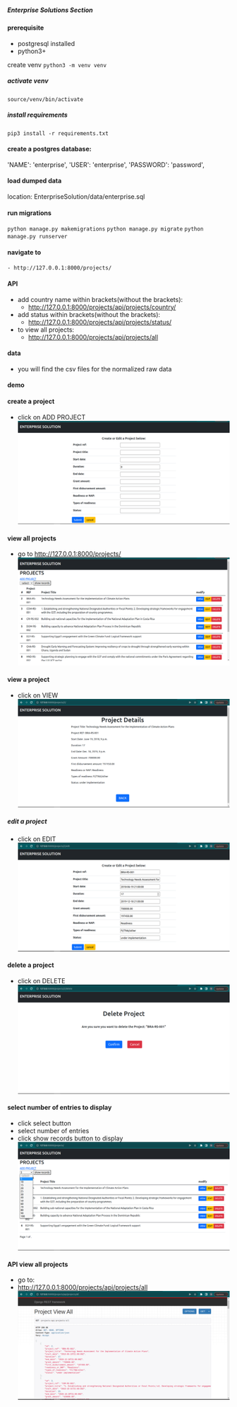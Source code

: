##### Enterprise Solutions Section
#### prerequisite
- postgresql installed
- python3+

create venv
`python3 -m venv venv`
##### activate venv
`source/venv/bin/activate`
##### install requirements
`pip3 install -r requirements.txt`
#### create a postgres database:
'NAME': 'enterprise',
'USER': 'enterprise',
'PASSWORD': 'password',

#### load dumped data
location:
EnterpriseSolution/data/enterprise.sql

#### run migrations
`python manage.py makemigrations`
`python manage.py migrate`
`python manage.py runserver`
#### navigate to 
    - http://127.0.0.1:8000/projects/

#### API
- add country name within brackets(without the brackets):
    - http://127.0.0.1:8000/projects/api/projects/country/<kenya>
- add status within brackets(without the brackets):
    - http://127.0.0.1:8000/projects/api/projects/status/<completed>
- to view all projects: 
    - http://127.0.0.1:8000/projects/api/projects/all 

 #### data
 - you will find the csv files for the normalized raw data

 #### demo
 #### create a project
 - click on ADD PROJECT
 ![add a project](EnterpriseSolution/demo/asset/create_a_project.png)

 #### view all projects
 - go to http://127.0.0.1:8000/projects/
 ![view all projects](EnterpriseSolution/demo/asset/view_all_projects.png)

 #### view a project
 - click on VIEW
 ![view a project](EnterpriseSolution/demo/asset/view_a_project.png)

 ##### edit a project
 - click on EDIT
 ![edit a project](EnterpriseSolution/demo/asset/edit_a_project.png)

 #### delete a project
 - click on DELETE
 ![delete a project](EnterpriseSolution/demo/asset/delete_a_project.png)

#### select number of entries to display
- click select button
- select number of entries
- click show records button to display
![select number of entries](EnterpriseSolution/demo/asset/select_entries.png)

#### API view all projects
- go to:
- http://127.0.0.1:8000/projects/api/projects/all
![API view all projects](EnterpriseSolution/demo/asset/get_all_projects_API.png)